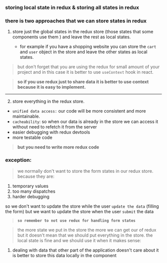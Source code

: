 ### storing local state in redux & storing all states in redux

### there is two approaches that we can store states in redux

1. store just the global states in the redux store (those states that some components use them ) and leave the rest as local states. 
     
    - for example if you have a shopping website you can store the `cart` and `user` object in the store and leave the other states as local states.
> but don't forget that you are using the redux for small amount of your project and in this case it is better to use `useContext` hook in react. 

> **so if you use redux just to share data it is better to use context because it is easy to implement.**
 
 ---
2. store everything in the redux store.
- `unified data access:` our code will be more consistent and more maintainable.
- `cacheability`: so when our data is already in the store we can access it without need to refetch it from the server
- easier debugging with redux devtools
- more testable code

> **but you need to write more redux code**

### exception:
> we normally don't want to store the form states in our redux store. because they are:
1. temporary values
2. too many dispatches
3. harder debugging

so we don't want to update the store while the user `update the data` (filling the form) but we want to update the store when the user `submit` the data

>**`so remember to not use redux for handling form states`**


> the more state we put in the store the more we can get our of redux but it doesn't mean that we should put everything in the store. the local state is fine and we  should use it when it makes sense:
1. dealing with data that other part of the application doesn't care about it is better to store this data locally in the component

